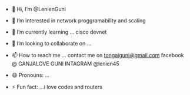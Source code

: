 - 👋 Hi, I’m @LenienGuni
- 👀 I’m interested in network proggramability and scaling 
- 🌱 I’m currently learning ... cisco devnet
  
- 💞️ I’m looking to collaborate on ...
- 📫 How to reach me ... contact me on tongaiguni@gmail.com facebook @ GANJALOVE GUNI INTAGRAM @lenien45 
- 😄 Pronouns: ...
- ⚡ Fun fact: ...i love codes and routers 

<!---
LenienGuni/LenienGuni is a ✨ special ✨ repository because its `README.md` (this file) appears on your GitHub profile.
You can click the Preview link to take a look at your changes.
--->

